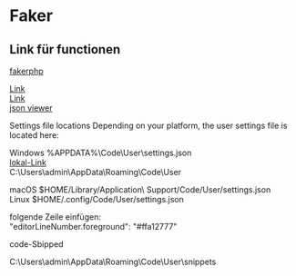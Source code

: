 #   Faker
## Link für functionen


[fakerphp](https://fakerphp.github.io/formatters/)


[Link](https://laravel.com/docs/10.x/queries#running-database-queries)<br>
[Link](https://laravel.com/docs/10.x/helpers#method-array-join)<br>
[json viewer](https://chromewebstore.google.com/detail/json-viewer/gbmdgpbipfallnflgajpaliibnhdgobh)<br>



Settings file locations
Depending on your platform, the user settings file is located here:

Windows %APPDATA%\Code\User\settings.json<br>
[lokal-Link](C:\Users\admin\AppData\Roaming\Code\User)<br>
C:\Users\admin\AppData\Roaming\Code\User<br>

macOS $HOME/Library/Application\ Support/Code/User/settings.json<br>
Linux $HOME/.config/Code/User/settings.json<br>

folgende Zeile einfügen:<br>
"editorLineNumber.foreground": "#ffa12777"



code-Sbipped

C:\Users\admin\AppData\Roaming\Code\User\snippets